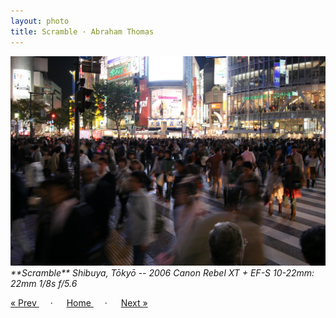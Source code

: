 ```yaml
---
layout: photo
title: Scramble · Abraham Thomas
---
```


<img src="/assets/photos/Scramble.jpg" width="540px" class="photo">

<i>
**Scramble**  
Shibuya, Tōkyō -- 2006  
Canon Rebel XT + EF-S 10-22mm: 22mm 1/8s f/5.6
</i>

<a href="/travel/lantern"> &laquo; Prev </a> &emsp; · &emsp; 
<a href="/travel"> Home </a> &emsp; · &emsp; 
<a href="/travel/fence"> Next &raquo; </a>
